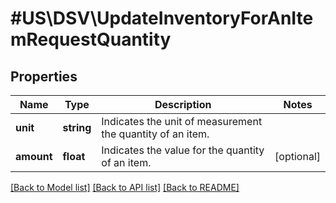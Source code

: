 # #US\DSV\UpdateInventoryForAnItemRequestQuantity

## Properties

Name | Type | Description | Notes
------------ | ------------- | ------------- | -------------
**unit** | **string** | Indicates the unit of measurement the quantity of an item. |
**amount** | **float** | Indicates the value for the quantity of an item. | [optional]


[[Back to Model list]](../) [[Back to API list]](../../Api/US/DSV) [[Back to README]](../../README.md)
